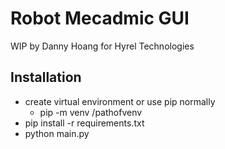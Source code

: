 # Robot Mecadmic GUI
WIP by Danny Hoang for Hyrel Technologies

## Installation
- create virtual environment or use pip normally
    - pip -m venv /pathofvenv
- pip install -r requirements.txt
- python main.py